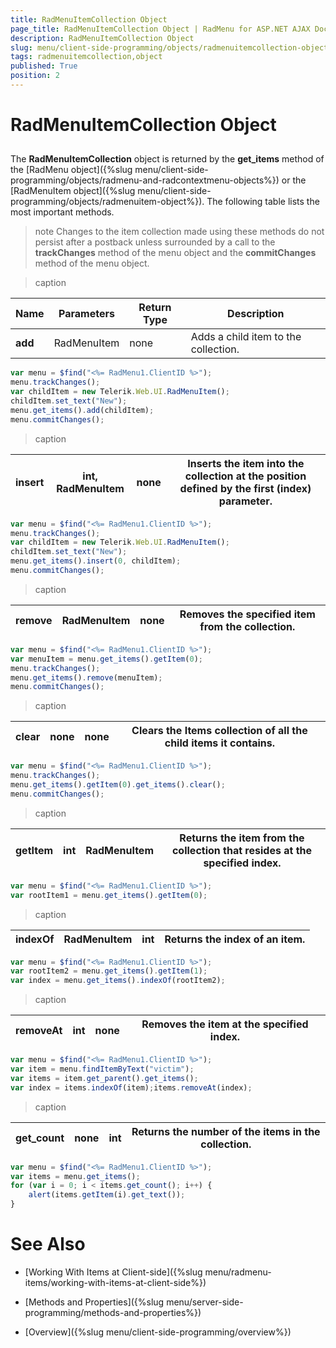 ```yaml
---
title: RadMenuItemCollection Object
page_title: RadMenuItemCollection Object | RadMenu for ASP.NET AJAX Documentation
description: RadMenuItemCollection Object
slug: menu/client-side-programming/objects/radmenuitemcollection-object
tags: radmenuitemcollection,object
published: True
position: 2
---
```


# RadMenuItemCollection Object

## 

The **RadMenuItemCollection** object is returned by the **get_items** method of the [RadMenu object]({%slug menu/client-side-programming/objects/radmenu-and-radcontextmenu-objects%}) or the [RadMenuItem object]({%slug menu/client-side-programming/objects/radmenuitem-object%}). The following table lists the most important methods.

>note Changes to the item collection made using these methods do not persist after a postback unless surrounded by a call to the **trackChanges** method of the menu object and the **commitChanges** method of the menu object.
>

>caption  

| Name | Parameters | Return Type | Description |
| ------ | ------ | ------ | ------ |
| **add** |RadMenuItem|none|Adds a child item to the collection.|

````JavaScript
var menu = $find("<%= RadMenu1.ClientID %>");
menu.trackChanges();
var childItem = new Telerik.Web.UI.RadMenuItem();
childItem.set_text("New");
menu.get_items().add(childItem);
menu.commitChanges();		
````


>caption  

|  **insert**  | int, RadMenuItem | none | Inserts the item into the collection at the position defined by the first (index) parameter. |
| ------ | ------ | ------ | ------ |

````JavaScript
var menu = $find("<%= RadMenu1.ClientID %>");
menu.trackChanges();
var childItem = new Telerik.Web.UI.RadMenuItem();
childItem.set_text("New");
menu.get_items().insert(0, childItem);
menu.commitChanges();		
````


>caption  

|  **remove**  | RadMenuItem | none | Removes the specified item from the collection. |
| ------ | ------ | ------ | ------ |

````JavaScript
var menu = $find("<%= RadMenu1.ClientID %>");
var menuItem = menu.get_items().getItem(0);
menu.trackChanges();
menu.get_items().remove(menuItem);
menu.commitChanges();	
````


>caption  

|  **clear**  | none | none | Clears the Items collection of all the child items it contains. |
| ------ | ------ | ------ | ------ |



````JavaScript
var menu = $find("<%= RadMenu1.ClientID %>");
menu.trackChanges();
menu.get_items().getItem(0).get_items().clear();
menu.commitChanges();	
````


>caption  

|  **getItem**  | int | RadMenuItem | Returns the item from the collection that resides at the specified index. |
| ------ | ------ | ------ | ------ |



````JavaScript
var menu = $find("<%= RadMenu1.ClientID %>");
var rootItem1 = menu.get_items().getItem(0);		
````


>caption  

|  **indexOf**  | RadMenuItem | int | Returns the index of an item. |
| ------ | ------ | ------ | ------ |



````JavaScript
var menu = $find("<%= RadMenu1.ClientID %>");
var rootItem2 = menu.get_items().getItem(1);
var index = menu.get_items().indexOf(rootItem2);		
````


>caption  

|  **removeAt**  | int | none | Removes the item at the specified index. |
| ------ | ------ | ------ | ------ |



````JavaScript
var menu = $find("<%= RadMenu1.ClientID %>");
var item = menu.findItemByText("victim");
var items = item.get_parent().get_items();
var index = items.indexOf(item);items.removeAt(index);		
````


>caption  

|  **get_count**  | none | int | Returns the number of the items in the collection. |
| ------ | ------ | ------ | ------ |



````JavaScript
var menu = $find("<%= RadMenu1.ClientID %>");
var items = menu.get_items();
for (var i = 0; i < items.get_count(); i++) {
    alert(items.getItem(i).get_text());
}		
````



# See Also

 * [Working With Items at Client-side]({%slug menu/radmenu-items/working-with-items-at-client-side%})

 * [Methods and Properties]({%slug menu/server-side-programming/methods-and-properties%})

 * [Overview]({%slug menu/client-side-programming/overview%})
